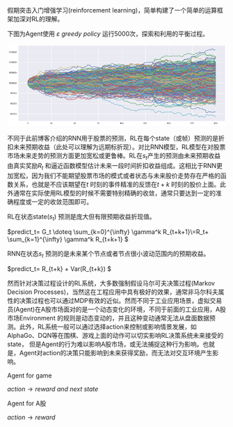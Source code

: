 假期突击入门增强学习(reinforcement learning)，简单构建了一个简单的运算框架加深对RL的理解。

下图为Agent使用 $\varepsilon\  greedy\ policy$ 运行5000次，探索和利用的平衡过程。

![](training.png)

不同于此前博客介绍的RNN用于股票的预测，RL在每个state（或帧）预测的是折扣未来预期收益（此处可以理解为远期标折现）。对比RNN模型，RL模型在对股票市场未来走势的预测方面更加宽松或更鲁棒。RL在$s_t$产生的预测由未来预期收益由真实奖励$R_t$ 和逼近函数模型估计未来一段时间折扣收益组成。这相比于RNN更加宽松，因为我们不能期望股票市场的模式或者状态与未来股价走势存在严格的函数关系，也就是不应该期望在$t$ 时刻的事件精准的反馈在$t+k$ 时刻的股价上面。此外通常在实际使用RL模型的时候不需要特别精确的收敛，通常只要达到一定的准确程度或一定的收敛范围即可。

RL在状态state($s_t$) 预测是庞大但有限预期收益折现值。

$predict_t= G_t \doteq \sum_{k=0}^{\infty} \gamma^k R_{t+k+1}\\=R_t+ \sum_{k=1}^{\infty} \gamma^k R_{t+k+1} $

RNN在状态$s_t$ 预测的是未来某个节点或者节点很小波动范围内的预期收益。

$predict_t= R_{t+k} + Var(R_{t+k}) $



然而针对决策过程设计的RL系统，大多数强制假设马尔可夫决策过程(Markov Decision Processes)，当然这在工程应用中具有极好的效果，通常非马尔科夫属性的决策过程也可以通过MDP有效的近似。然而不同于工业应用场景，虚拟交易员(Agent)在A股市场面对的是一个动态变化的环境，不同于前面的工业应用，A股市场Environment 的规则是动态变动的，并且这种变动通常无法从盘面数据预测。此外，RL系统一般可以通过选择action来控制或影响情景发展，如AlphaGo、DQN等在围棋、游戏上面的动作可以切实影响RL决策系统未来接受的state， 但是Agent的行为难以影响A股市场，或无法捕捉这种行为影响。也就是，Agent对action的决策只能影响到未来获得奖励，而无法对交互环境产生影响。

Agent for game

$action \to reward\ and \ next\ state$

Agent for A股

$action \to reward$